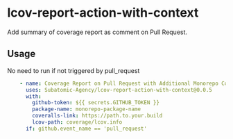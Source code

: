 # lcov-report-action-with-context

Add summary of coverage report as comment on Pull Request.

## Usage

No need to run if not triggered by pull_request

```yaml
    - name: Coverage Report on Pull Request with Additional Monorepo Context
      uses: Subatomic-Agency/lcov-report-action-with-context@0.0.5
      with:
        github-token: ${{ secrets.GITHUB_TOKEN }}
        package-name: monorepo-package-name
        coveralls-link: https://path.to.your.build
        lcov-path: coverage/lcov.info
      if: github.event_name == 'pull_request'
```